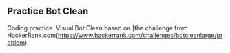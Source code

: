 ## Practice Bot Clean

Coding practice. Visual Bot Clean based on [the challenge from HackerRank.com(https://www.hackerrank.com/challenges/botcleanlarge/problem).
